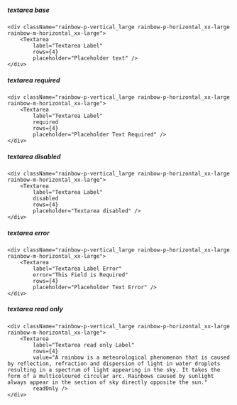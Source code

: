 ##### textarea base

    <div className="rainbow-p-vertical_large rainbow-p-horizontal_xx-large rainbow-m-horizontal_xx-large">
        <Textarea
            label="Textarea Label"
            rows={4}
            placeholder="Placeholder text" />
    </div>


##### textarea required

    <div className="rainbow-p-vertical_large rainbow-p-horizontal_xx-large rainbow-m-horizontal_xx-large">
        <Textarea
            label="Textarea Label"
            required
            rows={4}
            placeholder="Placeholder Text Required" />
    </div>


##### textarea disabled

    <div className="rainbow-p-vertical_large rainbow-p-horizontal_xx-large rainbow-m-horizontal_xx-large">
        <Textarea
            label="Textarea Label"
            disabled
            rows={4}
            placeholder="Textarea disabled" />
    </div>


##### textarea error

    <div className="rainbow-p-vertical_large rainbow-p-horizontal_xx-large rainbow-m-horizontal_xx-large">
        <Textarea
            label="Textarea Label Error"
            error="This Field is Required"
            rows={4}
            placeholder="Placeholder Text Error" />
    </div>


##### textarea read only

    <div className="rainbow-p-vertical_large rainbow-p-horizontal_xx-large rainbow-m-horizontal_xx-large">
        <Textarea
            label="Textarea read only Label"
            rows={4}
            value="A rainbow is a meteorological phenomenon that is caused by reflection, refraction and dispersion of light in water droplets resulting in a spectrum of light appearing in the sky. It takes the form of a multicoloured circular arc. Rainbows caused by sunlight always appear in the section of sky directly opposite the sun."
            readOnly />
    </div>